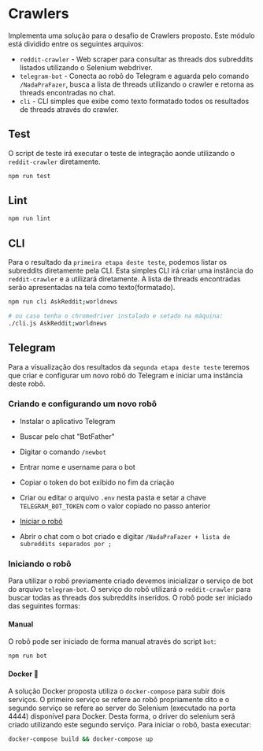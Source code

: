 # Crawlers
Implementa uma solução para o desafio de Crawlers proposto.
Este módulo está dividido entre os seguintes arquivos:

- ```reddit-crawler``` - Web scraper para consultar as threads dos subreddits listados utilizando o Selenium webdriver.
- ```telegram-bot``` - Conecta ao robô do Telegram e aguarda pelo comando ```/NadaPraFazer```, busca a lista de threads utilizando o crawler e retorna as threads encontradas no chat.
- ```cli``` - CLI simples que exibe como texto formatado todos os resultados de threads através do crawler.

## Test
O script de teste irá executar o teste de integração aonde utilizando o ```reddit-crawler``` diretamente.
```bash
npm run test
```

## Lint
```bash
npm run lint
```

## CLI
Para o resultado da ```primeira etapa deste teste```, podemos listar os subreddits diretamente pela CLI. Esta simples CLI irá criar uma instância do ```reddit-crawler``` e a utilizará diretamente. A lista de threads encontradas serão apresentadas na tela como texto(formatado).
```bash
npm run cli AskReddit;worldnews

# ou caso tenha o chromedriver instalado e setado na máquina:
./cli.js AskReddit;worldnews
```

## Telegram
Para a visualização dos resultados da ```segunda etapa deste teste``` teremos que criar e configurar um novo robô do Telegram e iniciar uma instância deste robô.

### Criando e configurando um novo robô

- Instalar o aplicativo Telegram
- Buscar pelo chat "BotFather"
- Digitar o comando ```/newbot```
- Entrar nome e username para o bot
- Copiar o token do bot exibido no fim da criação
- Criar ou editar o arquivo ```.env``` nesta pasta e setar a chave ```TELEGRAM_BOT_TOKEN``` com o valor copiado no passo anterior

- [Iniciar o robô](#iniciando-o-robô)
- Abrir o chat com o bot criado e digitar ```/NadaPraFazer + lista de subreddits separados por ;```

### Iniciando o robô
Para utilizar o robô previamente criado devemos inicializar o serviço de bot do arquivo ```telegram-bot```. O serviço do robô utilizará o ```reddit-crawler``` para buscar todas as threads dos subreddits inseridos. O robô pode ser iniciado das seguintes formas:

#### Manual
O robô pode ser iniciado de forma manual através do script ```bot```:
```bash
npm run bot
```

#### Docker 🐳
A solução Docker proposta utiliza o ```docker-compose``` para subir dois serviços. O primeiro serviço se refere ao robô propriamente dito e o segundo serviço se refere ao server do Selenium (executado na porta 4444) disponível para Docker. Desta forma, o driver do selenium será criado utilizando este segundo serviço. Para iniciar o robô, basta executar:
```bash
docker-compose build && docker-compose up
```
